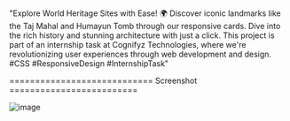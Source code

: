 "Explore World Heritage Sites with Ease! 🌍 Discover iconic landmarks like the Taj Mahal and Humayun Tomb through our responsive cards. Dive into the rich history and stunning architecture with just a click. This project is part of an internship task at Cognifyz Technologies, where we're revolutionizing user experiences through web development and design. #CSS #ResponsiveDesign #InternshipTask"

============================ Screenshot =========================

![image](https://github.com/realsachinr/Responsive-Card-Project-/assets/154586309/85ac0a3b-c32d-40e2-9802-fbc2ff0adf37)
